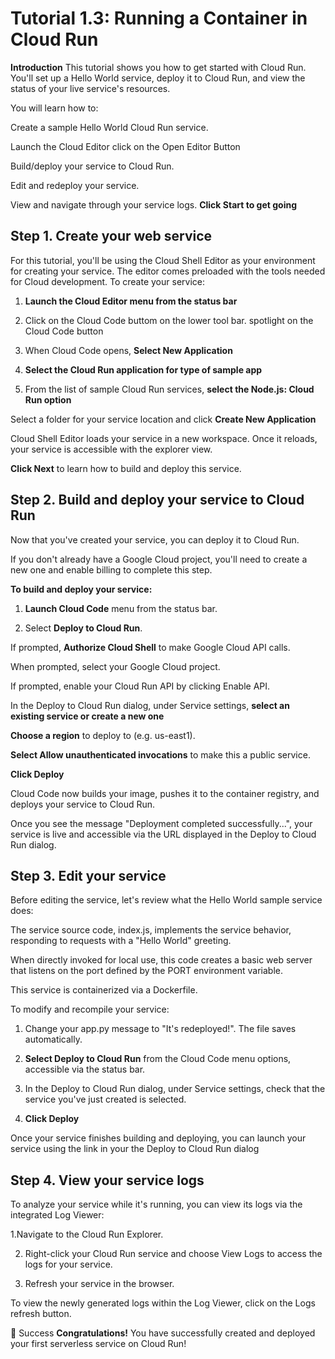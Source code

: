 # Tutorial 1.3: Running a Container in Cloud Run
**Introduction**
This tutorial shows you how to get started with Cloud Run. 
You'll set up a Hello World service, deploy it to Cloud Run, 
and view the status of your live service's resources.

You will learn how to:

Create a sample Hello World Cloud Run service.

Launch the Cloud Editor click on the Open Editor Button 

Build/deploy your service to Cloud Run.

Edit and redeploy your service.

View and navigate through your service logs.
**Click Start to get going**

## Step 1. Create your web service

For this tutorial, you'll be using the Cloud Shell Editor as your environment for creating your service. The editor comes preloaded with the tools needed for Cloud development. To create your service:

1. **Launch the Cloud Editor menu from the status bar**

2. Click on the Cloud Code buttom on the lower tool bar. 
<walkthrough-spotlight-pointer
    spotlightId="cloud-code-status-bar">
    spotlight on the Cloud Code button
</walkthrough-spotlight-pointer>

3. When Cloud Code opens, **Select New Application**

4. **Select the Cloud Run application for type of sample app**

5. From the list of sample Cloud Run services, **select the Node.js: Cloud Run option**

Select a folder for your service location and click **Create New Application**

Cloud Shell Editor loads your service in a new workspace. Once it reloads, your service is accessible with the explorer view.

**Click Next** to learn how to build and deploy this service.

## Step 2. Build and deploy your service to Cloud Run
Now that you've created your service, you can deploy it to Cloud Run.

If you don't already have a Google Cloud project, you'll need to create a new one and enable billing to complete this step.

**To build and deploy your service:**

1. **Launch Cloud Code** menu from the status bar.

2. Select **Deploy to Cloud Run**.

If prompted, **Authorize Cloud Shell** to make Google Cloud API calls.

When prompted, select your Google Cloud project.
<walkthrough-project-setup></walkthrough-project-setup>

If prompted, enable your Cloud Run API by clicking Enable API.

In the Deploy to Cloud Run dialog, under Service settings, **select 
an existing service or create a new one**

**Choose a region** to deploy to (e.g. us-east1).

**Select Allow unauthenticated invocations** to make this a public service.

**Click Deploy**

Cloud Code now builds your image, pushes it to the container registry, 
and deploys your service to Cloud Run.

Once you see the message "Deployment completed successfully...", 
your service is live and accessible via the URL displayed 
in the Deploy to Cloud Run dialog.

## Step 3. Edit your service
Before editing the service, let's review what the Hello World sample service does:

The service source code, index.js, implements the service behavior, responding to
 requests with a "Hello World" greeting.

When directly invoked for local use, this code creates a basic web server that
 listens on the port defined by the PORT environment variable.

This service is containerized via a Dockerfile.

To modify and recompile your service:

1. Change your app.py message to "It's redeployed!". The file saves automatically.

2. **Select Deploy to Cloud Run** from the Cloud Code menu options, accessible 
via the status bar.

3. In the Deploy to Cloud Run dialog, under Service settings, check that 
the service you've just created is selected.

4. **Click Deploy**

Once your service finishes building and deploying, you can launch your service
using the link in your the Deploy to Cloud Run dialog

## Step 4. View your service logs
To analyze your service while it's running, you can view its logs via the
 integrated Log Viewer:

1.Navigate to the Cloud Run Explorer.

2. Right-click your Cloud Run service and choose View Logs to access the logs
 for your service.

3. Refresh your service in the browser.

To view the newly generated logs within the Log Viewer, click on the
 Logs refresh button.

🎉 Success
**Congratulations!** You have successfully created and deployed your first 
serverless service on Cloud Run!
